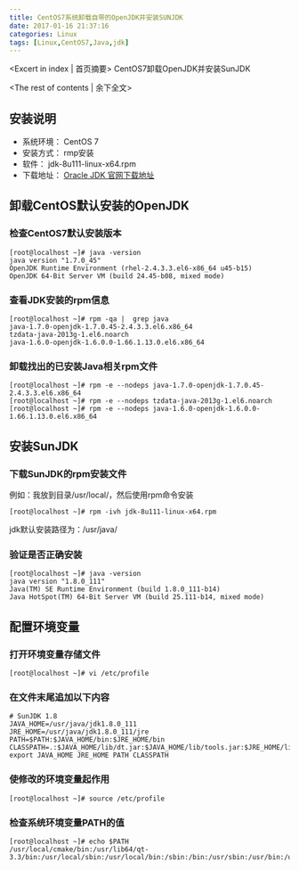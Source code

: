 ```yaml
---
title: CentOS7系统卸载自带的OpenJDK并安装SUNJDK
date: 2017-01-16 21:37:16
categories: Linux
tags: [Linux,CentOS7,Java,jdk]
---
```

<Excert in index | 首页摘要>
CentOS7卸载OpenJDK并安装SunJDK
<!-- more -->
<The rest of contents | 余下全文>
## 安装说明
- 系统环境： CentOS 7
- 安装方式： rmp安装
- 软件： jdk-8u111-linux-x64.rpm
- 下载地址： [Oracle JDK 官网下载地址](http://www.oracle.com/technetwork/java/javase/downloads/jdk8-downloads-2133151.html)
## 卸载CentOS默认安装的OpenJDK
### 检查CentOS7默认安装版本
```
[root@localhost ~]# java -version
java version "1.7.0_45"
OpenJDK Runtime Environment (rhel-2.4.3.3.el6-x86_64 u45-b15)
OpenJDK 64-Bit Server VM (build 24.45-b08, mixed mode)
```
### 查看JDK安装的rpm信息
```
[root@localhost ~]# rpm -qa |  grep java
java-1.7.0-openjdk-1.7.0.45-2.4.3.3.el6.x86_64
tzdata-java-2013g-1.el6.noarch
java-1.6.0-openjdk-1.6.0.0-1.66.1.13.0.el6.x86_64
```
### 卸载找出的已安装Java相关rpm文件
```
[root@localhost ~]# rpm -e --nodeps java-1.7.0-openjdk-1.7.0.45-2.4.3.3.el6.x86_64
[root@localhost ~]# rpm -e --nodeps tzdata-java-2013g-1.el6.noarch
[root@localhost ~]# rpm -e --nodeps java-1.6.0-openjdk-1.6.0.0-1.66.1.13.0.el6.x86_64
```
## 安装SunJDK
### 下载SunJDK的rpm安装文件
例如：我放到目录/usr/local/，然后使用rpm命令安装
```
[root@localhost ~]# rpm -ivh jdk-8u111-linux-x64.rpm
```
jdk默认安装路径为：/usr/java/
### 验证是否正确安装
```
[root@localhost ~]# java -version
java version "1.8.0_111"
Java(TM) SE Runtime Environment (build 1.8.0_111-b14)
Java HotSpot(TM) 64-Bit Server VM (build 25.111-b14, mixed mode)
```
## 配置环境变量
### 打开环境变量存储文件
```
[root@localhost ~]# vi /etc/profile
```
### 在文件末尾追加以下内容
```
# SunJDK 1.8
JAVA_HOME=/usr/java/jdk1.8.0_111
JRE_HOME=/usr/java/jdk1.8.0_111/jre
PATH=$PATH:$JAVA_HOME/bin:$JRE_HOME/bin
CLASSPATH=.:$JAVA_HOME/lib/dt.jar:$JAVA_HOME/lib/tools.jar:$JRE_HOME/lib
export JAVA_HOME JRE_HOME PATH CLASSPATH
```
### 使修改的环境变量起作用
```
[root@localhost ~]# source /etc/profile 
```
### 检查系统环境变量PATH的值
```
[root@localhost ~]# echo $PATH
/usr/local/cmake/bin:/usr/lib64/qt-3.3/bin:/usr/local/sbin:/usr/local/bin:/sbin:/bin:/usr/sbin:/usr/bin:/usr/java/jdk1.8.0_111/bin:/usr/java/jdk1.8.0_111/jre/bin:/root/bin
```

